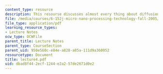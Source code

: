 ```yaml
---
content_type: resource
description: This resourse discusses almost every thing about diffusion.
file: /media/courses/6-152j-micro-nano-processing-technology-fall-2005/dbad8f442ecf1244e2a257de2671d0e2_lecture4.pdf
file_type: application/pdf
learning_resource_types:
- Lecture Notes
ocw_type: OCWFile
parent_title: Lecture Notes
parent_type: CourseSection
parent_uid: 950e560c-e84e-a828-a85a-111d9a360052
resourcetype: Document
title: lecture4.pdf
uid: dbad8f44-2ecf-1244-e2a2-57de2671d0e2
---
```

